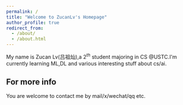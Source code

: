 ```yaml
---
permalink: /
title: "Welcome to ZucanLv's Homepage"
author_profile: true
redirect_from: 
  - /about/
  - /about.html
---
```


My name is Zucan Lv(吕祖灿),a $2^{th}$ student majoring in CS @USTC.I'm currently learning ML,DL and various interesting stuff about cs/ai.


For more info
------
You are welcome to contact me by mail/x/wechat/qq etc.
